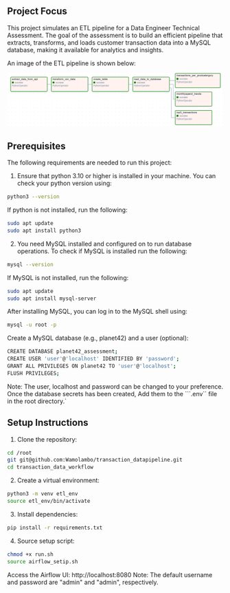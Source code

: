 ## Project Focus
This project simulates an ETL pipeline for a Data Engineer Technical Assessment. The goal of the assessment is to build an efficient pipeline that extracts, transforms, and loads customer transaction data into a MySQL database, making it available for analytics and insights.

An image of the ETL pipeline is shown below:

![image](img/etl.png)

## Prerequisites
The following requirements are needed to run this project:
1. Ensure that python 3.10 or higher is installed in your machine. 
You can check your python version using:
```bash
python3 --version 
```
If python is not installed, run the following:
```bash
sudo apt update
sudo apt install python3 
```
2. You need MySQL installed and configured on to run database operations. 
To check if MySQL is installed run the following:
```bash
mysql --version 
```
If MySQL is not installed, run the following:
```bash
sudo apt update
sudo apt install mysql-server
```
After installing MySQL, you can log in to the MySQL shell using:
```bash
mysql -u root -p
```
Create a MySQL database (e.g., planet42) and a user (optional):
```bash
CREATE DATABASE planet42_assessment;
CREATE USER 'user'@'localhost' IDENTIFIED BY 'password';
GRANT ALL PRIVILEGES ON planet42 TO 'user'@'localhost';
FLUSH PRIVILEGES;
```
Note: The user, localhost and password can be changed to your preference.
Once the database secrets has been created, Add them to the ```.env`` file in the root directory.`
## Setup Instructions
1. Clone the repository:
```bash
cd /root
git git@github.com:Wamolambo/transaction_datapipeline.git
cd transaction_data_workflow
   ```
2.  Create a virtual environment:
```bash
python3 -m venv etl_env
source etl_env/bin/activate 
   ```
3.  Install dependencies:
```bash
pip install -r requirements.txt
```
4. Source setup script:
```bash
chmod +x run.sh
source airflow_setip.sh
``` 
Access the Airflow UI:
http://localhost:8080
Note: The default username and password are "admin" and "admin", respectively.
